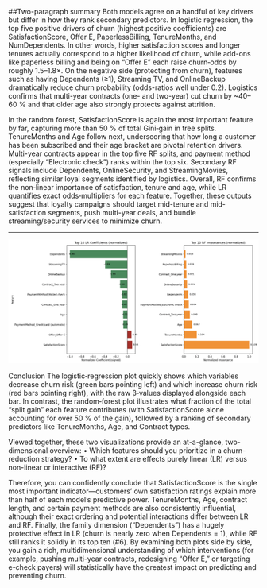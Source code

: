 ##Two-paragraph summary
Both models agree on a handful of key drivers but differ in how they rank secondary predictors. In logistic regression, the top five positive drivers of churn (highest positive coefficients) are SatisfactionScore, Offer E, PaperlessBilling, TenureMonths, and NumDependents. In other words, higher satisfaction scores and longer tenures actually correspond to a higher likelihood of churn, while add-ons like paperless billing and being on “Offer E” each raise churn‐odds by roughly 1.5–1.8×. On the negative side (protecting from churn), features such as having Dependents (≥1), Streaming TV, and OnlineBackup dramatically reduce churn probability (odds-ratios well under 0.2). Logistics confirms that multi-year contracts (one- and two-year) cut churn by ~40–60 % and that older age also strongly protects against attrition.

In the random forest, SatisfactionScore is again the most important feature by far, capturing more than 50 % of total Gini‐gain in tree splits. TenureMonths and Age follow next, underscoring that how long a customer has been subscribed and their age bracket are pivotal retention drivers. Multi-year contracts appear in the top five RF splits, and payment method (especially “Electronic check”) ranks within the top six. Secondary RF signals include Dependents, OnlineSecurity, and StreamingMovies, reflecting similar loyal segments identified by logistics. Overall, RF confirms the non‐linear importance of satisfaction, tenure and age, while LR quantifies exact odds‐multipliers for each feature. Together, these outputs suggest that loyalty campaigns should target mid-tenure and mid-satisfaction segments, push multi-year deals, and bundle streaming/security services to minimize churn. 

---------------------------
![Result](fig/fig1.png)

Conclusion
The logistic‐regression plot quickly shows which variables decrease churn risk (green bars pointing left) and which increase churn risk (red bars pointing right), with the raw β‐values displayed alongside each bar. In contrast, the random‐forest plot illustrates what fraction of the total “split gain” each feature contributes (with SatisfactionScore alone accounting for over 50 % of the gain), followed by a ranking of secondary predictors like TenureMonths, Age, and Contract types.

Viewed together, these two visualizations provide an at-a-glance, two-dimensional overview:
• Which features should you prioritize in a churn-reduction strategy?
• To what extent are effects purely linear (LR) versus non-linear or interactive (RF)?

Therefore, you can confidently conclude that SatisfactionScore is the single most important indicator—customers’ own satisfaction ratings explain more than half of each model’s predictive power. TenureMonths, Age, contract length, and certain payment methods are also consistently influential, although their exact ordering and potential interactions differ between LR and RF. Finally, the family dimension (“Dependents”) has a hugely protective effect in LR (churn is nearly zero when Dependents = 1), while RF still ranks it solidly in its top ten (#6). By examining both plots side by side, you gain a rich, multidimensional understanding of which interventions (for example, pushing multi-year contracts, redesigning “Offer E,” or targeting e-check payers) will statistically have the greatest impact on predicting and preventing churn.